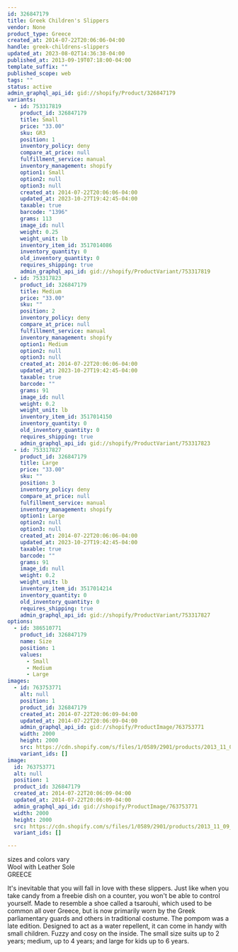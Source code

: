 ```yaml
---
id: 326847179
title: Greek Children's Slippers
vendor: None
product_type: Greece
created_at: 2014-07-22T20:06:06-04:00
handle: greek-childrens-slippers
updated_at: 2023-08-02T14:36:38-04:00
published_at: 2013-09-19T07:18:00-04:00
template_suffix: ""
published_scope: web
tags: ""
status: active
admin_graphql_api_id: gid://shopify/Product/326847179
variants:
  - id: 753317819
    product_id: 326847179
    title: Small
    price: "33.00"
    sku: GR3
    position: 1
    inventory_policy: deny
    compare_at_price: null
    fulfillment_service: manual
    inventory_management: shopify
    option1: Small
    option2: null
    option3: null
    created_at: 2014-07-22T20:06:06-04:00
    updated_at: 2023-10-27T19:42:45-04:00
    taxable: true
    barcode: "1396"
    grams: 113
    image_id: null
    weight: 0.25
    weight_unit: lb
    inventory_item_id: 3517014086
    inventory_quantity: 0
    old_inventory_quantity: 0
    requires_shipping: true
    admin_graphql_api_id: gid://shopify/ProductVariant/753317819
  - id: 753317823
    product_id: 326847179
    title: Medium
    price: "33.00"
    sku: ""
    position: 2
    inventory_policy: deny
    compare_at_price: null
    fulfillment_service: manual
    inventory_management: shopify
    option1: Medium
    option2: null
    option3: null
    created_at: 2014-07-22T20:06:06-04:00
    updated_at: 2023-10-27T19:42:45-04:00
    taxable: true
    barcode: ""
    grams: 91
    image_id: null
    weight: 0.2
    weight_unit: lb
    inventory_item_id: 3517014150
    inventory_quantity: 0
    old_inventory_quantity: 0
    requires_shipping: true
    admin_graphql_api_id: gid://shopify/ProductVariant/753317823
  - id: 753317827
    product_id: 326847179
    title: Large
    price: "33.00"
    sku: ""
    position: 3
    inventory_policy: deny
    compare_at_price: null
    fulfillment_service: manual
    inventory_management: shopify
    option1: Large
    option2: null
    option3: null
    created_at: 2014-07-22T20:06:06-04:00
    updated_at: 2023-10-27T19:42:45-04:00
    taxable: true
    barcode: ""
    grams: 91
    image_id: null
    weight: 0.2
    weight_unit: lb
    inventory_item_id: 3517014214
    inventory_quantity: 0
    old_inventory_quantity: 0
    requires_shipping: true
    admin_graphql_api_id: gid://shopify/ProductVariant/753317827
options:
  - id: 386510771
    product_id: 326847179
    name: Size
    position: 1
    values:
      - Small
      - Medium
      - Large
images:
  - id: 763753771
    alt: null
    position: 1
    product_id: 326847179
    created_at: 2014-07-22T20:06:09-04:00
    updated_at: 2014-07-22T20:06:09-04:00
    admin_graphql_api_id: gid://shopify/ProductImage/763753771
    width: 2000
    height: 2000
    src: https://cdn.shopify.com/s/files/1/0589/2901/products/2013_11_09_Kiosk_1221_1.jpeg?v=1406073969
    variant_ids: []
image:
  id: 763753771
  alt: null
  position: 1
  product_id: 326847179
  created_at: 2014-07-22T20:06:09-04:00
  updated_at: 2014-07-22T20:06:09-04:00
  admin_graphql_api_id: gid://shopify/ProductImage/763753771
  width: 2000
  height: 2000
  src: https://cdn.shopify.com/s/files/1/0589/2901/products/2013_11_09_Kiosk_1221_1.jpeg?v=1406073969
  variant_ids: []

---
```


sizes and colors vary  
Wool with Leather Sole  
GREECE

It's inevitable that you will fall in love with these slippers. Just like when you take candy from a freebie dish on a counter, you won't be able to control yourself. Made to resemble a shoe called a tsarouhi, which used to be common all over Greece, but is now primarily worn by the Greek parliamentary guards and others in traditional costume. The pompom was a late edition. Designed to act as a water repellent, it can come in handy with small children. Fuzzy and cosy on the inside. The small size suits up to 2 years; medium, up to 4 years; and large for kids up to 6 years.
